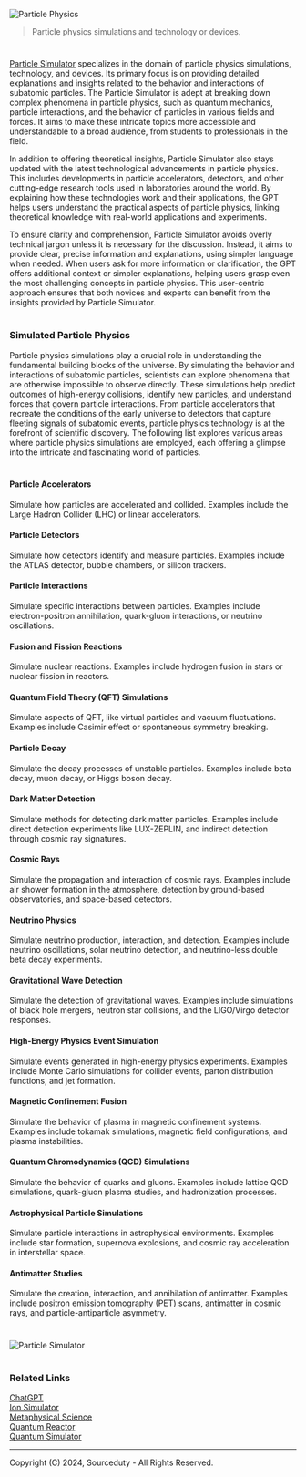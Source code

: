 ![Particle Physics](https://github.com/user-attachments/assets/38204421-30cb-4ea8-9dc3-b8c9f9983a4e)

> Particle physics simulations and technology or devices.

#

[Particle Simulator](https://chatgpt.com/g/g-3pq0KGHfK-particle-simulator) specializes in the domain of particle physics simulations, technology, and devices. Its primary focus is on providing detailed explanations and insights related to the behavior and interactions of subatomic particles. The Particle Simulator is adept at breaking down complex phenomena in particle physics, such as quantum mechanics, particle interactions, and the behavior of particles in various fields and forces. It aims to make these intricate topics more accessible and understandable to a broad audience, from students to professionals in the field.

In addition to offering theoretical insights, Particle Simulator also stays updated with the latest technological advancements in particle physics. This includes developments in particle accelerators, detectors, and other cutting-edge research tools used in laboratories around the world. By explaining how these technologies work and their applications, the GPT helps users understand the practical aspects of particle physics, linking theoretical knowledge with real-world applications and experiments.

To ensure clarity and comprehension, Particle Simulator avoids overly technical jargon unless it is necessary for the discussion. Instead, it aims to provide clear, precise information and explanations, using simpler language when needed. When users ask for more information or clarification, the GPT offers additional context or simpler explanations, helping users grasp even the most challenging concepts in particle physics. This user-centric approach ensures that both novices and experts can benefit from the insights provided by Particle Simulator.

#
### Simulated Particle Physics

Particle physics simulations play a crucial role in understanding the fundamental building blocks of the universe. By simulating the behavior and interactions of subatomic particles, scientists can explore phenomena that are otherwise impossible to observe directly. These simulations help predict outcomes of high-energy collisions, identify new particles, and understand forces that govern particle interactions. From particle accelerators that recreate the conditions of the early universe to detectors that capture fleeting signals of subatomic events, particle physics technology is at the forefront of scientific discovery. The following list explores various areas where particle physics simulations are employed, each offering a glimpse into the intricate and fascinating world of particles.

#

#### Particle Accelerators

Simulate how particles are accelerated and collided.
Examples include the Large Hadron Collider (LHC) or linear accelerators.

#### Particle Detectors

Simulate how detectors identify and measure particles.
Examples include the ATLAS detector, bubble chambers, or silicon trackers.

#### Particle Interactions

Simulate specific interactions between particles.
Examples include electron-positron annihilation, quark-gluon interactions, or neutrino oscillations.

#### Fusion and Fission Reactions

Simulate nuclear reactions.
Examples include hydrogen fusion in stars or nuclear fission in reactors.

#### Quantum Field Theory (QFT) Simulations

Simulate aspects of QFT, like virtual particles and vacuum fluctuations.
Examples include Casimir effect or spontaneous symmetry breaking.

#### Particle Decay

Simulate the decay processes of unstable particles.
Examples include beta decay, muon decay, or Higgs boson decay.

#### Dark Matter Detection

Simulate methods for detecting dark matter particles.
Examples include direct detection experiments like LUX-ZEPLIN, and indirect detection through cosmic ray signatures.

#### Cosmic Rays

Simulate the propagation and interaction of cosmic rays.
Examples include air shower formation in the atmosphere, detection by ground-based observatories, and space-based detectors.

#### Neutrino Physics

Simulate neutrino production, interaction, and detection.
Examples include neutrino oscillations, solar neutrino detection, and neutrino-less double beta decay experiments.

#### Gravitational Wave Detection

Simulate the detection of gravitational waves.
Examples include simulations of black hole mergers, neutron star collisions, and the LIGO/Virgo detector responses.

#### High-Energy Physics Event Simulation

Simulate events generated in high-energy physics experiments.
Examples include Monte Carlo simulations for collider events, parton distribution functions, and jet formation.

#### Magnetic Confinement Fusion

Simulate the behavior of plasma in magnetic confinement systems.
Examples include tokamak simulations, magnetic field configurations, and plasma instabilities.

#### Quantum Chromodynamics (QCD) Simulations

Simulate the behavior of quarks and gluons.
Examples include lattice QCD simulations, quark-gluon plasma studies, and hadronization processes.

#### Astrophysical Particle Simulations

Simulate particle interactions in astrophysical environments.
Examples include star formation, supernova explosions, and cosmic ray acceleration in interstellar space.

#### Antimatter Studies

Simulate the creation, interaction, and annihilation of antimatter.
Examples include positron emission tomography (PET) scans, antimatter in cosmic rays, and particle-antiparticle asymmetry.

#

![Particle Simulator](https://github.com/user-attachments/assets/e3cd7766-123a-4710-92c7-4757cefb73c1)

#
### Related Links

[ChatGPT](https://github.com/sourceduty/ChatGPT)
<br>
[Ion Simulator](https://chatgpt.com/g/g-vYkqCfHpa-ion-simulator)
<br>
[Metaphysical Science](https://chatgpt.com/g/g-fY8HgnZj9-metaphysical-science)
<br>
[Quantum Reactor](https://chatgpt.com/g/g-sM1IjQQju-quantum-reactor)
<br>
[Quantum Simulator](https://chat.openai.com/g/g-pfYdV864P-quantum-simulator)

***
Copyright (C) 2024, Sourceduty - All Rights Reserved.
